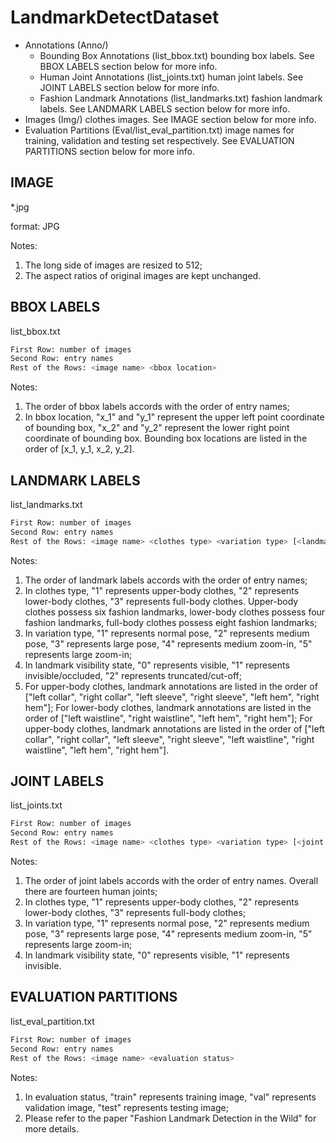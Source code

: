 # LandmarkDetectDataset

- Annotations (Anno/)
    - Bounding Box Annotations (list_bbox.txt)
        bounding box labels. See BBOX LABELS section below for more info.
    - Human Joint Annotations (list_joints.txt)
        human joint labels. See JOINT LABELS section below for more info.
    - Fashion Landmark Annotations (list_landmarks.txt)
        fashion landmark labels. See LANDMARK LABELS section below for more info.
- Images (Img/)
    clothes images. See IMAGE section below for more info.
- Evaluation Partitions (Eval/list_eval_partition.txt)
    image names for training, validation and testing set respectively. See EVALUATION PARTITIONS section below for more info.


## IMAGE

*.jpg

format: JPG

Notes:
1. The long side of images are resized to 512;
2. The aspect ratios of original images are kept unchanged.


## BBOX LABELS

list_bbox.txt

```sh
First Row: number of images
Second Row: entry names
Rest of the Rows: <image name> <bbox location>
```

Notes:
1. The order of bbox labels accords with the order of entry names;
2. In bbox location, "x_1" and "y_1" represent the upper left point coordinate of bounding box, "x_2" and "y_2" represent the lower right point coordinate of bounding box. Bounding box locations are listed in the order of [x_1, y_1, x_2, y_2].


## LANDMARK LABELS

list_landmarks.txt

```sh
First Row: number of images
Second Row: entry names
Rest of the Rows: <image name> <clothes type> <variation type> [<landmark visibility 1> <landmark location x_1> <landmark location y_1>, ... <landmark visibility 8> <landmark location x_8> <landmark location y_8>]
```

Notes:
1. The order of landmark labels accords with the order of entry names;
2. In clothes type, "1" represents upper-body clothes, "2" represents lower-body clothes, "3" represents full-body clothes. Upper-body clothes possess six fashion landmarks, lower-body clothes possess four fashion landmarks, full-body clothes possess eight fashion landmarks;
3. In variation type, "1" represents normal pose, "2" represents medium pose, "3" represents large pose, "4" represents medium zoom-in, "5" represents large zoom-in;
4. In landmark visibility state, "0" represents visible, "1" represents invisible/occluded, "2" represents truncated/cut-off;
5. For upper-body clothes, landmark annotations are listed in the order of ["left collar", "right collar", "left sleeve", "right sleeve", "left hem", "right hem"]; For lower-body clothes, landmark annotations are listed in the order of ["left waistline", "right waistline", "left hem", "right hem"]; For upper-body clothes, landmark annotations are listed in the order of ["left collar", "right collar", "left sleeve", "right sleeve", "left waistline", "right waistline", "left hem", "right hem"].


## JOINT LABELS

list_joints.txt

```sh
First Row: number of images
Second Row: entry names
Rest of the Rows: <image name> <clothes type> <variation type> [<joint visibility 1> <joint location x_1> <joint location y_1>, ... <joint visibility 14> <joint location x_14> <joint location y_14>]
```

Notes:
1. The order of joint labels accords with the order of entry names. Overall there are fourteen human joints;
2. In clothes type, "1" represents upper-body clothes, "2" represents lower-body clothes, "3" represents full-body clothes;
3. In variation type, "1" represents normal pose, "2" represents medium pose, "3" represents large pose, "4" represents medium zoom-in, "5" represents large zoom-in;
4. In landmark visibility state, "0" represents visible, "1" represents invisible.


## EVALUATION PARTITIONS

list_eval_partition.txt

```sh
First Row: number of images
Second Row: entry names
Rest of the Rows: <image name> <evaluation status>
```

Notes:
1. In evaluation status, "train" represents training image, "val" represents validation image, "test" represents testing image;
2. Please refer to the paper "Fashion Landmark Detection in the Wild" for more details.
